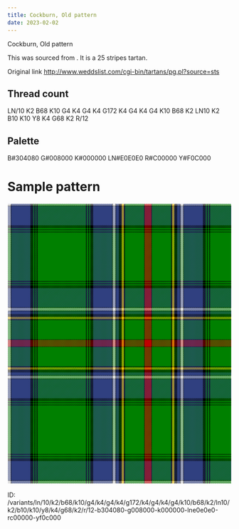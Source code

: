 ```yaml
---
title: Cockburn, Old pattern
date: 2023-02-02
---
```

Cockburn, Old pattern

This was sourced from <no value>.  It is a 25 stripes tartan.

Original link http://www.weddslist.com/cgi-bin/tartans/pg.pl?source=sts

## Thread count
LN/10 K2 B68 K10 G4 K4 G4 K4 G172 K4 G4 K4 G4 K10 B68 K2 LN10 K2 B10 K10 Y8 K4 G68 K2 R/12

## Palette
B#304080 G#008000 K#000000 LN#E0E0E0 R#C00000 Y#F0C000

# Sample pattern

![Tartan detail](tartan.png "LN/10 K2 B68 K10 G4 K4 G4 K4 G172 K4 G4 K4 G4 K10 B68 K2 LN10 K2 B10 K10 Y8 K4 G68 K2 R/12 tartan")

ID: /variants/ln/10/k2/b68/k10/g4/k4/g4/k4/g172/k4/g4/k4/g4/k10/b68/k2/ln10/k2/b10/k10/y8/k4/g68/k2/r/12-b304080-g008000-k000000-lne0e0e0-rc00000-yf0c000